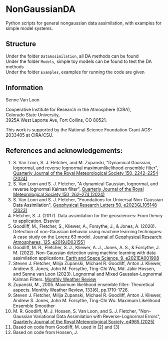 # NonGaussianDA

Python scripts for general nongaussian data assimilation, with examples for simple model systems.

## Structure

Under the folder `DataAssimilation`, all DA methods can be found  
Under the folder `Models`, simple toy models can be found to test the DA methods  
Under the folder `Examples`, examples for running the code are given

## Information

Senne Van Loon

Cooperative Institute for Research in the Atmosphere (CIRA),  
Colorado State University,  
3925A West Laporte Ave, Fort Collins, CO 80521.  

This work is supported by the National Science Foundation Grant AGS-2033405 at CIRA/CSU.

## References and acknowledgements:
1. S. Van Loon, S. J. Fletcher, and M. Zupanski, "Dynamical Gaussian, lognormal, and reverse lognormal maximumlikelihood ensemble filter", [Quarterly Journal of the Royal Meteorological Society 150, 2242–2254 (2024)](https://doi.org/10.1002/qj.4706)
1. S. Van Loon and S. J. Fletcher, "A dynamical Gaussian, lognormal, and reverse lognormal Kalman filter", [Quarterly Journal of the Royal Meteorological Society 150, 262–274 (2024)](https://doi.org/10.1002/qj.4595)
2. S. Van Loon and S. J. Fletcher, "Foundations for Universal Non-Gaussian Data Assimilation", [Geophysical Research Letters 50, e2023GL105148 (2023)](https://doi.org/10.1029/2023GL105148)
1. Fletcher, S. J. (2017). Data assimilation for the geosciences: From theory to application. Elsevier  
2. Goodliff, M., Fletcher, S., Kliewer, A., Forsythe, J., & Jones, A. (2020). Detection of non-Gaussian behavior using machine learning techniques: A case study on the Lorenz 63 model. [Journal of Geophysical Research: Atmospheres, 125, e2019JD031551](https://doi.org/10.1029/2019JD031551)
3. Goodliff, M. R., Fletcher, S. J., Kliewer, A. J., Jones, A. S., & Forsythe, J. M. (2022). Non-Gaussian detection using machine learning with data assimilation applications. [Earth and Space Science, 9, e2021EA001908](https://doi.org/10.1029/2021EA001908)  
4. Steven J. Fletcher, Milija Zupanski, Michael R. Goodliff, Anton J. Kliewer, Andrew S. Jones, John M. Forsythe, Ting-Chi Wu, Md. Jakir Hossen, and Senne van Loon (2023). Lognormal and Mixed Gaussian-Lognormal Kalman Filters. [Monthly Weather Review](https://doi.org/10.1175/MWR-D-22-0072.1)  
5. Zupanski, M., 2005. Maximum likelihood ensemble filter: Theoretical aspects. Monthly Weather Review, 133(6), pp.1710-1726.  
6. Steven J. Fletcher, Milija Zupanski, Michael R. Goodliff, Anton J. Kliewer, Andrew S. Jones, John M. Forsythe, Ting-Chi Wu. Maximum Likelihood Ensemble Smoother  
7. M. R. Goodliff, M. J. Hossen, S. Van Loon, and S. J. Fletcher, "Non-Gaussian Variational Data Assimilation with Reverse-Lognormal Errors", [Quarterly Journal of the Royal Meteorological Society, e4965 (2025)](https://doi.org/10.1002/qj.4965)
3. Based on code from Goodliff, M. used in [2] and [3]  
4. Based on code from Hossen, J.

